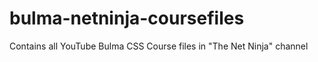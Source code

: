 # bulma-netninja-coursefiles
Contains all YouTube Bulma CSS Course files in "The Net Ninja" channel
